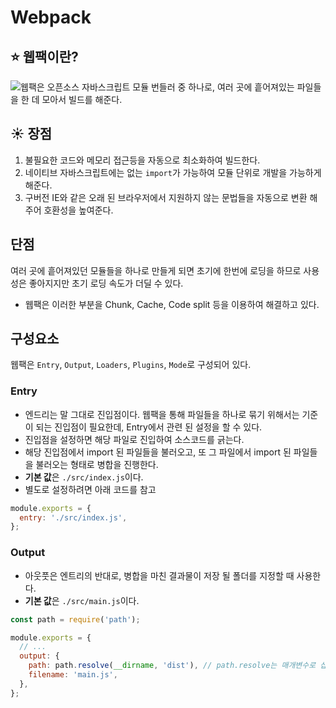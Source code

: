 # Webpack
## ⭐️ 웹팩이란?
![웹팩](https://webpack.js.org/)은 오픈소스 자바스크립트 모듈 번들러 중 하나로, 여러 곳에 흩어져있는 파일들을 한 데 모아서 빌드를 해준다.
## ☀️ 장점
1. 불필요한 코드와 메모리 접근등을 자동으로 최소화하여 빌드한다.
2. 네이티브 자바스크립트에는 없는 ```import```가 가능하여 모듈 단위로 개발을 가능하게 해준다.
3. 구버전 IE와 같은 오래 된 브라우저에서 지원하지 않는 문법들을 자동으로 변환 해주어 호환성을 높여준다.
## 단점
여러 곳에 흩어져있던 모듈들을 하나로 만들게 되면 초기에 한번에 로딩을 하므로 사용성은 좋아지지만 초기 로딩 속도가 더딜 수 있다.
- 웹팩은 이러한 부분을 Chunk, Cache, Code split 등을 이용하여 해결하고 있다.
## 구성요소
웹팩은 ```Entry```, ```Output```, ```Loaders```, ```Plugins```, ```Mode```로 구성되어 있다.
### Entry
- 엔드리는 말 그대로 진입점이다. 웹팩을 통해 파일들을 하나로 묶기 위해서는 기준이 되는 진입점이 필요한데, Entry에서 관련 된 설정을 할 수 있다.
- 진입점을 설정하면 해당 파일로 진입하여 소스코드를 긁는다.
- 해당 진입점에서 import 된 파일들을 불러오고, 또 그 파일에서 import 된 파일들을 불러오는 형태로 병합을 진행한다.
- **기본 값**은 ```./src/index.js```이다.
- 별도로 설정하려면 아래 코드를 참고
```javascript
module.exports = {
  entry: './src/index.js',
};
```
### Output
- 아웃풋은 엔트리의 반대로, 병합을 마친 결과물이 저장 될 폴더를 지정할 때 사용한다.
- **기본 값**은 ```./src/main.js```이다.
```javascript
const path = require('path');

module.exports = {
  // ...
  output: {
    path: path.resolve(__dirname, 'dist'), // path.resolve는 매개변수로 삽입 된 문자열을 링크 형태로 묶어주는 역할이다.
    filename: 'main.js',
  },
};
```